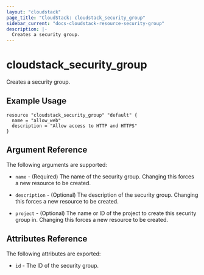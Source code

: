 ```yaml
---
layout: "cloudstack"
page_title: "CloudStack: cloudstack_security_group"
sidebar_current: "docs-cloudstack-resource-security-group"
description: |-
  Creates a security group.
---
```


# cloudstack\_security\_group

Creates a security group.

## Example Usage

```
resource "cloudstack_security_group" "default" {
  name = "allow_web"
  description = "Allow access to HTTP and HTTPS"
}
```

## Argument Reference

The following arguments are supported:

* `name` - (Required) The name of the security group. Changing this forces a
    new resource to be created.

* `description` - (Optional) The description of the security group. Changing
    this forces a new resource to be created.

* `project` - (Optional) The name or ID of the project to create this security
    group in. Changing this forces a new resource to be created.

## Attributes Reference

The following attributes are exported:

* `id` - The ID of the security group.


